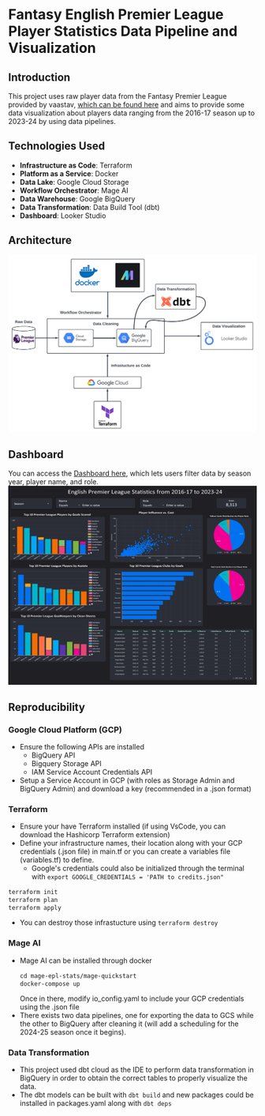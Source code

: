 # Fantasy English Premier League Player Statistics Data Pipeline and Visualization

## Introduction
This project uses raw player data from the Fantasy Premier League provided by vaastav, [which can be found here](https://github.com/vaastav/Fantasy-Premier-League) and aims to provide some data visualization about players data ranging from the 2016-17 season up to 2023-24 by using data pipelines.

## Technologies Used
* **Infrastructure as Code**: Terraform
* **Platform as a Service**: Docker
* **Data Lake**: Google Cloud Storage
* **Workflow Orchestrator**: Mage AI
* **Data Warehouse**: Google BigQuery
* **Data Transformation**: Data Build Tool (dbt)
* **Dashboard**: Looker Studio


## Architecture
![Pipeline Architecture](Images/epl-pipeline.png)


## Dashboard
You can access the [Dashboard here](https://lookerstudio.google.com/embed/reporting/5f51adbe-f19a-48c7-afe5-d815b6dbcf7f/page/nJ47D), which lets users filter data by season year, player name, and role.
![Dashboard](Images/PL-Dashboard.png)

## Reproducibility

### Google Cloud Platform (GCP)
* Ensure the following APIs are installed
  * BigQuery API
  * Bigquery Storage API
  * IAM Service Account Credentials API
* Setup a Service Account in GCP (with roles as Storage Admin and BigQuery Admin) and download a key (recommended in a .json format)

### Terraform
* Ensure your have Terraform installed (if using VsCode, you can download the Hashicorp Terraform extension)
* Define your infrastructure names, their location along with your GCP credentials (.json file) in main.tf or you can create a variables file (variables.tf) to define.
  * Google's credentials could also be initialized through the terminal with `export GOOGLE_CREDENTIALS = 'PATH to credits.json"`
```
terraform init
terraform plan
terraform apply
```
* You can destroy those infrastucture using `terraform destroy`

### Mage AI
* Mage AI can be installed through docker
  ```
  cd mage-epl-stats/mage-quickstart
  docker-compose up
  ```
  Once in there, modify io_config.yaml to include your GCP credentials using the .json file
* There exists two data pipelines, one for exporting the data to GCS while the other to BigQuery after cleaning it (will add a scheduling for the 2024-25 season once it begins).

### Data Transformation
* This project used dbt cloud as the IDE to perform data transformation in BigQuery in order to obtain the correct tables to properly visualize the data.
* The dbt models can be built with `dbt build` and new packages could be installed in packages.yaml along with `dbt deps`
